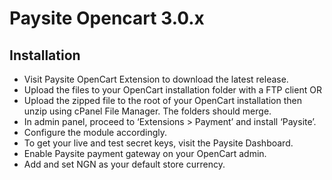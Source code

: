 # Paysite Opencart 3.0.x

## Installation

- Visit Paysite OpenCart Extension to download the latest release.
- Upload the files to your OpenCart installation folder with a FTP client OR
- Upload the zipped file to the root of your OpenCart installation then unzip using cPanel File Manager. The folders should merge.
- In admin panel, proceed to ‘Extensions > Payment’ and install ‘Paysite’.
- Configure the module accordingly.
- To get your live and test secret keys, visit the Paysite Dashboard.
- Enable Paysite payment gateway on your OpenCart admin.
- Add and set NGN as your default store currency.
